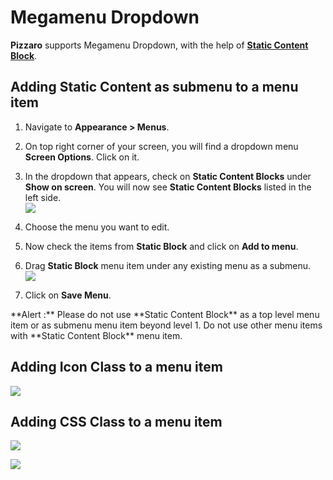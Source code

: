 # Megamenu Dropdown

**Pizzaro** supports Megamenu Dropdown, with the help of [**Static Content Block**](static_block.md).

## Adding Static Content as submenu to a menu item

1. Navigate to **Appearance > Menus**.

2. On top right corner of your screen, you will find a dropdown menu **Screen Options**. Click on it.

3. In the dropdown that appears, check on **Static Content Blocks** under **Show on screen**. You will now see **Static Content Blocks** listed in the left side. <br/>![](http://transvelo.github.io/docs/pizzaro/images/menu-sb-enable.png)

4. Choose the menu you want to edit.

5. Now check the items from **Static Block** and click on **Add to menu**.

6. Drag **Static Block** menu item under any existing menu as a submenu.<br/>
![](http://transvelo.github.io/docs/pizzaro/images/menu-sb-add.png)

7. Click on **Save Menu**.

<div class="alert alert-danger">**Alert :** Please do not use **Static Content Block** as a top level menu item or as submenu menu item beyond level 1. Do not use other menu items with **Static Content Block** menu item.</div>

## Adding Icon Class to a menu item

![](http://transvelo.github.io/docs/pizzaro/images/menu-icon-class-add.png)

## Adding CSS Class to a menu item

![](http://transvelo.github.io/docs/pizzaro/images/menu-css-class-enable.png)

![](http://transvelo.github.io/docs/pizzaro/images/menu-css-class-add.png)
